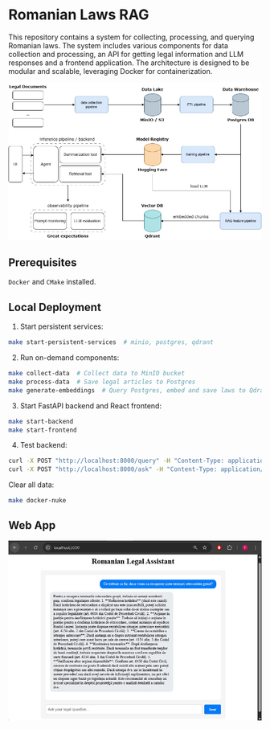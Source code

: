 # Romanian Laws RAG

This repository contains a system for collecting, processing, and querying Romanian laws. The system includes various components for data collection and processing, an API for getting legal information and LLM responses and a frontend application. The architecture is designed to be modular and scalable, leveraging Docker for containerization.

![Architecture](static/rolaw.jpg)

## Prerequisites
`Docker` and `CMake` installed.

## Local Deployment
1. Start persistent services:
```bash
make start-persistent-services  # minio, postgres, qdrant
```
2. Run on-demand components:
```bash
make collect-data  # Collect data to MinIO bucket
make process-data  # Save legal articles to Postgres
make generate-embeddings  # Query Postgres, embed and save laws to Qdrant
```
3. Start FastAPI backend and React frontend:
```bash
make start-backend
make start-frontend
```
4. Test backend:
```bash
curl -X POST "http://localhost:8000/query" -H "Content-Type: application/json" -d '{"question": "ce se poate intampla daca fac evaziune fiscala", "top_k": 3}'  # get relevant laws
curl -X POST "http://localhost:8000/ask" -H "Content-Type: application/json" -d '{"question": "ce se poate intampla daca fac evaziune fiscala", "top_k": 3}'  # get llm response interpreting the laws
```

Clear all data:
```bash
make docker-nuke
```

## Web App
![webapp](static/webapp.jpg)
